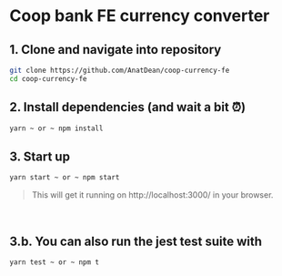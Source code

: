 # Coop bank FE currency converter

## 1. Clone and navigate into repository

```bash
git clone https://github.com/AnatDean/coop-currency-fe
cd coop-currency-fe
```

## 2. Install dependencies (and wait a bit ⏰)

```bash
yarn ~ or ~ npm install
```

## 3. Start up

```bash
yarn start ~ or ~ npm start
```

> This will get it running on http://localhost:3000/ in your browser.

<br/>

## 3.b. You can also run the jest test suite with

```bash
yarn test ~ or ~ npm t
```
